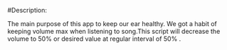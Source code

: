 
#Description:

The main purpose of this app to keep our ear healthy.
We got a habit of keeping volume max when listening to song.This script will decrease the volume to 50% or desired value at regular interval of 50% .
